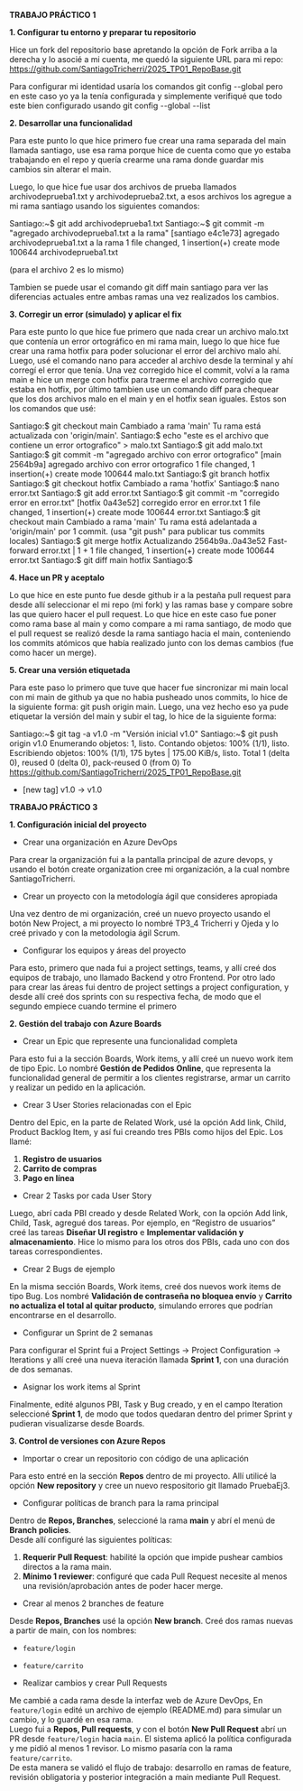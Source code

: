 **TRABAJO PRÁCTICO 1**

**1. Configurar tu entorno y preparar tu repositorio**

Hice un fork del repositorio base apretando la opción de Fork arriba a la derecha y lo asocié a mi cuenta, me  quedó la siguiente URL para mi repo: https://github.com/SantiagoTricherri/2025_TP01_RepoBase.git

Para configurar mi identidad usaría los comandos git config --global pero en este caso yo ya la tenía configurada y simplemente verifiqué que todo este bien configurado usando git config --global --list

**2. Desarrollar una funcionalidad**

Para este punto lo que hice primero fue crear una rama separada del main llamada santiago, use esa rama porque hice de cuenta como que yo estaba trabajando en el repo y quería crearme una rama donde guardar mis cambios sin alterar el main.

Luego, lo que hice fue usar dos archivos de prueba llamados archivodeprueba1.txt y archivodeprueba2.txt, a esos archivos los agregue a mi rama santiago usando los siguientes comandos:

Santiago:~$ git add archivodeprueba1.txt
Santiago:~$ git commit -m "agregado archivodeprueba1.txt a la rama"
[santiago e4c1e73] agregado archivodeprueba1.txt a la rama
 1 file changed, 1 insertion(+)
 create mode 100644 archivodeprueba1.txt

(para el archivo 2 es lo mismo)

Tambien se puede usar el comando git diff main santiago para ver las diferencias actuales entre ambas ramas una vez realizados los cambios.


**3. Corregir un error (simulado) y aplicar el fix**

Para este punto lo que hice fue primero que nada crear un archivo malo.txt que contenía un error ortográfico en mi rama main, luego lo que hice fue crear una rama hotfix para poder solucionar el error del archivo malo ahí. Luego, usé el comando nano para acceder al archivo desde la terminal y ahí corregí el error que tenía. Una vez corregido hice el commit, volví a la rama main e hice un merge con hotfix para traerme el archivo corregido que estaba en hotfix, por último tambien use un comando diff para chequear que los dos archivos malo en el main y en el hotfix sean iguales. Estos son los comandos que usé:

Santiago:$ git checkout main
Cambiado a rama 'main'
Tu rama está actualizada con 'origin/main'.
Santiago:$ echo "este es el archivo que contiene un error ortografico" > malo.txt
Santiago:$ git add malo.txt
Santiago:$ git commit -m "agregado archivo con error ortografico"
[main 2564b9a] agregado archivo con error ortografico
 1 file changed, 1 insertion(+)
 create mode 100644 malo.txt
Santiago:$ git branch hotfix
Santiago:$ git checkout hotfix
Cambiado a rama 'hotfix'
Santiago:$ nano error.txt
Santiago:$ git add error.txt
Santiago:$ git commit -m "corregido error en error.txt"
[hotfix 0a43e52] corregido error en error.txt
 1 file changed, 1 insertion(+)
 create mode 100644 error.txt
Santiago:$ git checkout main
Cambiado a rama 'main'
Tu rama está adelantada a 'origin/main' por 1 commit.
  (usa "git push" para publicar tus commits locales)
Santiago:$ git merge hotfix
Actualizando 2564b9a..0a43e52
Fast-forward
 error.txt | 1 +
 1 file changed, 1 insertion(+)
 create mode 100644 error.txt
Santiago:$ git diff main hotfix
Santiago:$

**4. Hace un PR y aceptalo**

Lo que hice en este punto fue desde github ir a la pestaña pull request para desde allí seleccionar el mi repo (mi fork) y las ramas base y compare sobre las que quiero hacer el pull request. Lo que hice en este caso fue poner como rama base al main y como compare a mi rama santiago, de modo que el pull request se realizó desde la rama santiago hacia el main, conteniendo los commits atómicos que había realizado junto con los demas cambios (fue como hacer un merge).

**5. Crear una versión etiquetada**

Para este paso lo primero que tuve que hacer fue sincronizar mi main local con mi main de github ya que no habia pusheado unos commits, lo hice de la siguiente forma:
git push origin main.
Luego, una vez hecho eso ya pude etiquetar la versión del main y subir el tag, lo hice de la siguiente forma:

Santiago:~$ git tag -a v1.0 -m "Versión inicial v1.0" 
Santiago:~$ git push origin v1.0
Enumerando objetos: 1, listo.
Contando objetos: 100% (1/1), listo.
Escribiendo objetos: 100% (1/1), 175 bytes | 175.00 KiB/s, listo.
Total 1 (delta 0), reused 0 (delta 0), pack-reused 0 (from 0)
To https://github.com/SantiagoTricherri/2025_TP01_RepoBase.git
 * [new tag]         v1.0 -> v1.0



**TRABAJO PRÁCTICO 3**


**1. Configuración inicial del proyecto**

- Crear una organización en Azure DevOps

Para crear la organización fui a la pantalla principal de azure devops, y usando el botón create organization cree mi organización, a la cual nombre SantiagoTricherri.

- Crear un proyecto con la metodología ágil que consideres apropiada

 Una vez dentro de mi organización, creé un nuevo proyecto usando el botón New Project, a mi proyecto lo nombré TP3_4 Tricherri y Ojeda y lo creé privado y con la metodologia ágil Scrum.

 
- Configurar los equipos y áreas del proyecto

Para esto, primero que nada fui a project settings, teams, y allí creé dos equipos de trabajo, uno llamado Backend y otro Frontend. Por otro lado para crear las áreas fui dentro de project settings a project configuration, y desde allí creé dos sprints con su respectiva fecha, de modo que el segundo empiece cuando termine el primero


**2. Gestión del trabajo con Azure Boards**

- Crear un Epic que represente una funcionalidad completa

Para esto fui a la sección Boards, Work items, y allí creé un nuevo work item de tipo Epic. Lo nombré **Gestión de Pedidos Online**, que representa la funcionalidad general de permitir a los clientes registrarse, armar un carrito y realizar un pedido en la aplicación.

- Crear 3 User Stories relacionadas con el Epic

Dentro del Epic, en la parte de Related Work, usé la opción Add link, Child, Product Backlog Item, y así fui creando tres PBIs como hijos del Epic. Los llamé:
1. **Registro de usuarios**
2. **Carrito de compras**
3. **Pago en línea**

- Crear 2 Tasks por cada User Story

Luego, abrí cada PBI creado y desde Related Work, con la opción Add link, Child, Task, agregué dos tareas. Por ejemplo, en “Registro de usuarios” creé las tareas **Diseñar UI registro** e **Implementar validación y almacenamiento**. Hice lo mismo para los otros dos PBIs, cada uno con dos tareas correspondientes.

- Crear 2 Bugs de ejemplo

En la misma sección Boards, Work items, creé dos nuevos work items de tipo Bug. Los nombré **Validación de contraseña no bloquea envío** y **Carrito no actualiza el total al quitar producto**, simulando errores que podrían encontrarse en el desarrollo.

- Configurar un Sprint de 2 semanas

Para configurar el Sprint fui a Project Settings → Project Configuration → Iterations y allí creé una nueva iteración llamada **Sprint 1**, con una duración de dos semanas.

- Asignar los work items al Sprint

Finalmente, edité algunos PBI, Task y Bug creado, y en el campo Iteration seleccioné **Sprint 1**, de modo que todos quedaran dentro del primer Sprint y pudieran visualizarse desde Boards.


**3. Control de versiones con Azure Repos**

- Importar o crear un repositorio con código de una aplicación

Para esto entré en la sección **Repos** dentro de mi proyecto. Allí utilicé la opción **New repository** y cree un nuevo respositorio git llamado PruebaEj3.

- Configurar políticas de branch para la rama principal

Dentro de **Repos, Branches**, seleccioné la rama **main** y abrí el menú de **Branch policies**.  
Desde allí configuré las siguientes políticas:  
1. **Requerir Pull Request**: habilité la opción que impide pushear cambios directos a la rama main.  
2. **Mínimo 1 reviewer**: configuré que cada Pull Request necesite al menos una revisión/aprobación antes de poder hacer merge.

- Crear al menos 2 branches de feature

Desde **Repos, Branches** usé la opción **New branch**. Creé dos ramas nuevas a partir de main, con los nombres:  
- `feature/login`  
- `feature/carrito`

- Realizar cambios y crear Pull Requests

Me cambié a cada rama desde la interfaz web de Azure DevOps,  En `feature/login` edité un archivo de ejemplo (README.md) para simular un cambio, y lo guardé en esa rama.  
Luego fui a **Repos, Pull requests**, y con el botón **New Pull Request** abrí un PR desde `feature/login` hacia `main`. El sistema aplicó la política configurada y me pidió al menos 1 revisor. Lo mismo pasaría con la rama `feature/carrito`.  
De esta manera se validó el flujo de trabajo: desarrollo en ramas de feature, revisión obligatoria y posterior integración a main mediante Pull Request.


